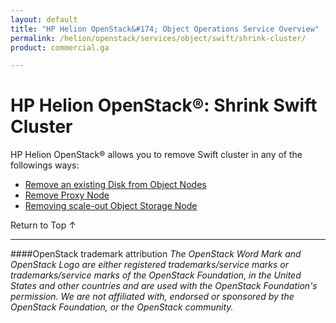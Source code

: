 ```yaml
---
layout: default
title: "HP Helion OpenStack&#174; Object Operations Service Overview"
permalink: /helion/openstack/services/object/swift/shrink-cluster/
product: commercial.ga

---
```

<!--PUBLISHED-->

<script>

function PageRefresh {
onLoad="window.refresh"
}

PageRefresh();

</script>

<!--
<p style="font-size: small;"> <a href="/helion/openstack/services/object/overview/">&#9664; PREV</a> | <a href="/helion/openstack/services/overview/">&#9650; UP</a> | <a href=" /helion/openstack/services/swift/deployment/"> NEXT &#9654</a> </p>-->

#  HP Helion OpenStack&#174;: Shrink Swift Cluster

HP Helion OpenStack&reg; allows you to remove Swift cluster in any of the followings ways:

* [Remove an existing Disk from Object Nodes]( /helion/openstack/services/swift/deployment/remove-existing-disk/)
* [Remove Proxy Node]( /helion/openstack/services/swift/deployment/remove-proxy-node/ )
* [Removing scale-out Object Storage Node]( /helion/openstack/services/swift/deployment/remove-scale-out-object-node/ )

<a href="#top" style="padding:14px 0px 14px 0px; text-decoration: none;"> Return to Top &#8593; </a>

----
####OpenStack trademark attribution
*The OpenStack Word Mark and OpenStack Logo are either registered trademarks/service marks or trademarks/service marks of the OpenStack Foundation, in the United States and other countries and are used with the OpenStack Foundation's permission. We are not affiliated with, endorsed or sponsored by the OpenStack Foundation, or the OpenStack community.*

